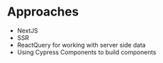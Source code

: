 # Approaches

* NextJS
* SSR
* ReactQuery for working with server side data
* Using Cypress Components to build components
